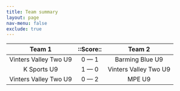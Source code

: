 ```yaml
---
title: Team summary
layout: page
nav-menu: false
exclude: true
---
```




|        Team 1         |  ::Score::  |        Team 2         |
|:---------------------:|:-----------:|:---------------------:|
| Vinters Valley Two U9 | 0 &mdash; 1 |    Barming Blue U9    |
|      K Sports U9      | 1 &mdash; 0 | Vinters Valley Two U9 |
| Vinters Valley Two U9 | 0 &mdash; 2 |        MPE U9         |

 <br /><br /><br />